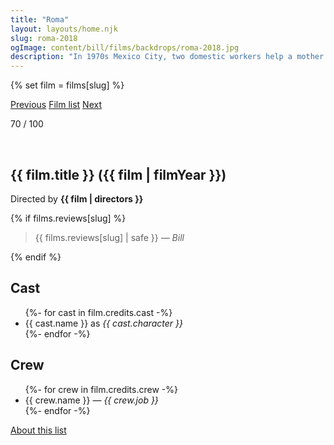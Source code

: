 ```yaml
---
title: "Roma"
layout: layouts/home.njk
slug: roma-2018
ogImage: content/bill/films/backdrops/roma-2018.jpg
description: "In 1970s Mexico City, two domestic workers help a mother of four while her husband is away for an extended period of time."
---
```


{% set film = films[slug] %}

<nav class="films">
  <a class="prev" href="../the-party-2017">Previous</a>
  <a href="../">Film list</a>
  <a class="next" href="../sink-or-swim-2018">Next</a>
</nav>

<p>70 / 100</p>

<article class="film slug-roma-2018">
  <div class="backdrop-and-poster">
    <img class="poster" src="../films/posters/{{ slug }}.jpg" alt="">
    <img class="backdrop" src="../films/backdrops/{{ slug }}.jpg" alt="">
  </div>

  <h1>{{ film.title }} ({{ film | filmYear }})</h1>

  

  <p class="director">
    Directed by <strong>{{ film | directors }}</strong>
  </p>

  {% if films.reviews[slug] %}
    <blockquote> 
      {{ films.reviews[slug] | safe }} <em>— Bill</em>
    </blockquote> 
  {% endif %}

  <h2>
    Cast
  </h2>
  <ul>
    {%- for cast in film.credits.cast -%}
      <li>
        {{ cast.name }} as <em>{{ cast.character }}</em>
      </li>
    {%- endfor -%}
  </ul>

  <h2>
    Crew
  </h2>
  <ul>
    {%- for crew in film.credits.crew -%}
      <li>
        {{ crew.name }} &mdash; <em>{{ crew.job }}</em>
      </li>
    {%- endfor -%}
  </ul>
</article>
<footer>
  <a href="../about">About this list</a>
</footer>
